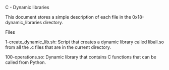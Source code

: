 C - Dynamic libraries

This document stores a simple description of each file in the 0x18-dynamic_libraries directory.



Files

1-create_dynamic_lib.sh: Script that creates a dynamic library called liball.so from all the .c files that are in the current directory.



100-operations.so: Dynamic library that contains C functions that can be called from Python.
